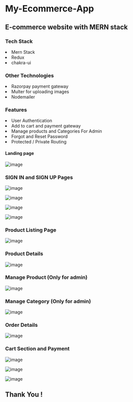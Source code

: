 
# My-Ecommerce-App
## E-commerce website with MERN stack

### Tech Stack
<li>Mern Stack</li>
<li>Redux</li>
<li>chakra-ui</li>

### Other Technologies
<li>Razorpay payment gateway</li>
<li>Multer for uploading images</li>
<li>Nodemailer</li>

### Features
<li>User Authentication</li>
<li>Add to cart and payment gateway</li>
<li>Manage products and Categories For Admin</li>
<li>Forgot and Reset Password</li>
<li>Protected / Private Routing</li>

#### Landing page
![image](https://user-images.githubusercontent.com/79472183/170394054-22336aaf-19ac-4439-830b-1bd0118241ee.png)

### SIGN IN and SIGN UP Pages
![image](https://user-images.githubusercontent.com/79472183/170394120-1c905820-e09f-4310-89e5-123a35946aa9.png)

![image](https://user-images.githubusercontent.com/79472183/170394170-78bc5565-c072-48d2-af7e-84212649d275.png)

![image](https://user-images.githubusercontent.com/79472183/170394228-e238702d-8683-4e13-85f1-f3e19c39c58b.png)

![image](https://user-images.githubusercontent.com/79472183/170394301-c46aeea0-7332-4af5-8ed1-48210d5b4fd6.png)

### Product Listing Page
![image](https://user-images.githubusercontent.com/79472183/170394463-ff1ccb31-fab4-475c-89dd-641b6eb2e722.png)

### Product Details
![image](https://user-images.githubusercontent.com/79472183/170394603-bdd825c0-5048-4172-868b-a3de80a48248.png)

### Manage Product (Only for admin)
![image](https://user-images.githubusercontent.com/79472183/170394516-83e59dbd-b723-438a-8d6c-ec21b28b4a79.png)

### Manage Category (Only for admin)
![image](https://user-images.githubusercontent.com/79472183/170394686-d36c1583-8dae-4cb2-a910-20a56bd8502c.png)

### Order Details
![image](https://user-images.githubusercontent.com/79472183/170394754-17dd2dff-bd72-4ddb-921c-2edf24a479ff.png)

### Cart Section and Payment
![image](https://user-images.githubusercontent.com/79472183/170394799-2ffdd901-f60a-4b49-9779-3cb6179f8f63.png)

![image](https://user-images.githubusercontent.com/79472183/170395195-72b66c76-a883-47e3-872f-cba4601f3256.png)

![image](https://user-images.githubusercontent.com/79472183/170395265-405cc084-5645-4d7e-8d3d-36d2fbfe59df.png)

## Thank You !
